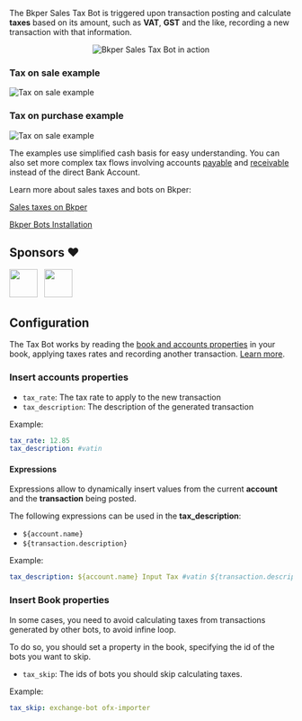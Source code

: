 
The Bkper Sales Tax Bot is triggered upon transaction posting and calculate **taxes** based on its amount, such as **VAT**, **GST** and the like, recording a new transaction with that information. 

<p align="center">
  <img src='https://bkper.com/images/bots/bkper-tax-bot/bkper-tax-bot.gif' alt='Bkper Sales Tax Bot in action'/>
</p>


### Tax on sale example
![Tax on sale example](https://docs.google.com/drawings/d/e/2PACX-1vSwYOxDA3k5U5I_jVsa2qzJOCXDiUWTLet_TY2VMFetrkGOwjKKNCZb6ygfSLz1V-bWrsDixVvSRRvX/pub?w=936&h=488)


### Tax on purchase example
![Tax on sale example](https://docs.google.com/drawings/d/e/2PACX-1vSQ5qwre1ivZZulAcKPRARYgpDiOyRdJ52LdaImkVPsCiYZOZGqqkUg-k4YgLhR4GHsOjwv7D5eLDQo/pub?w=936&h=488)
    

The examples use simplified cash basis for easy understanding. You can also set more complex tax flows involving accounts [payable](https://help.bkper.com/en/articles/2569171-accounts-payable) and [receivable](https://help.bkper.com/en/articles/2569170-accounts-receivable) instead of the direct Bank Account.


Learn more about sales taxes and bots on Bkper:

[Sales taxes on Bkper](https://help.bkper.com/en/articles/2569187-sales-taxes-vat)    

[Bkper Bots Installation](https://help.bkper.com/en/articles/3873607-bkper-bots-installation)    

## Sponsors ❤

[<img src='https://storage.googleapis.com/bkper-public/logos/ppv-logo.png' height='50'>](http://ppv.com.uy/)
&nbsp;
[<img src='https://storage.googleapis.com/bkper-public/logos/brain-logo.webp' height='50'>](https://www.brain.uy/)

## Configuration

The Tax Bot works by reading the [book and accounts properties](https://help.bkper.com/en/articles/3666485-custom-properties-on-books-and-accounts) in your book, applying taxes rates and recording another transaction. 
[Learn more](https://help.bkper.com/en/articles/4127778-bkper-tax-bot).

### Insert accounts properties

- ```tax_rate```: The tax rate to apply to the new transaction
- ```tax_description```: The description of the generated transaction

Example:
```yaml
tax_rate: 12.85
tax_description: #vatin
```

#### Expressions

Expressions allow to dynamically insert values from the current **account** and the **transaction** being posted.

The following expressions can be used in the **tax_description**:

- ```${account.name}```
- ```${transaction.description}```

Example:
``` yaml
tax_description: ${account.name} Input Tax #vatin ${transaction.description}
```

### Insert Book properties

In some cases, you need to avoid calculating taxes from transactions generated by other bots, to avoid infine loop. 

To do so, you should set a property in the book, specifying the id of the bots you want to skip.

- ```tax_skip```: The ids of bots you should skip calculating taxes.

Example:
```yaml
tax_skip: exchange-bot ofx-importer
```
